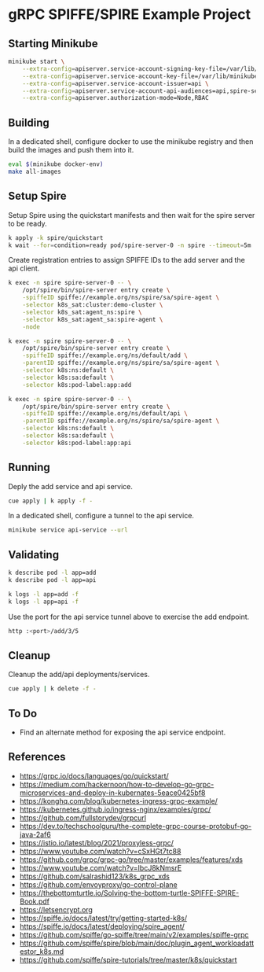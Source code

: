 # gRPC SPIFFE/SPIRE Example Project

## Starting Minikube

```bash
minikube start \
    --extra-config=apiserver.service-account-signing-key-file=/var/lib/minikube/certs/sa.key \
    --extra-config=apiserver.service-account-key-file=/var/lib/minikube/certs/sa.pub \
    --extra-config=apiserver.service-account-issuer=api \
    --extra-config=apiserver.service-account-api-audiences=api,spire-server \
    --extra-config=apiserver.authorization-mode=Node,RBAC
```

## Building

In a dedicated shell, configure docker to use the minikube registry and then build the
images and push them into it.

```bash
eval $(minikube docker-env)
make all-images
```

## Setup Spire

Setup Spire using the quickstart manifests and then wait for the spire server to
be ready.

```bash
k apply -k spire/quickstart
k wait --for=condition=ready pod/spire-server-0 -n spire --timeout=5m
```

Create registration entries to assign SPIFFE IDs to the add server and the api client.

```bash
k exec -n spire spire-server-0 -- \
    /opt/spire/bin/spire-server entry create \
    -spiffeID spiffe://example.org/ns/spire/sa/spire-agent \
    -selector k8s_sat:cluster:demo-cluster \
    -selector k8s_sat:agent_ns:spire \
    -selector k8s_sat:agent_sa:spire-agent \
    -node

k exec -n spire spire-server-0 -- \
    /opt/spire/bin/spire-server entry create \
    -spiffeID spiffe://example.org/ns/default/add \
    -parentID spiffe://example.org/ns/spire/sa/spire-agent \
    -selector k8s:ns:default \
    -selector k8s:sa:default \
    -selector k8s:pod-label:app:add

k exec -n spire spire-server-0 -- \
    /opt/spire/bin/spire-server entry create \
    -spiffeID spiffe://example.org/ns/default/api \
    -parentID spiffe://example.org/ns/spire/sa/spire-agent \
    -selector k8s:ns:default \
    -selector k8s:sa:default \
    -selector k8s:pod-label:app:api
```

## Running

Deply the add service and api service.

```bash
cue apply | k apply -f -
```

In a dedicated shell, configure a tunnel to the api service.

```bash
minikube service api-service --url
```

## Validating

```bash
k describe pod -l app=add
k describe pod -l app=api

k logs -l app=add -f
k logs -l app=api -f
```

Use the port for the api service tunnel above to exercise the add endpoint.

```bash
http :<port>/add/3/5
```

## Cleanup

Cleanup the add/api deployments/services.

```bash
cue apply | k delete -f -
```

## To Do

* Find an alternate method for exposing the api service endpoint.

## References

* <https://grpc.io/docs/languages/go/quickstart/>
* <https://medium.com/hackernoon/how-to-develop-go-grpc-microservices-and-deploy-in-kubernates-5eace0425bf8>
* <https://konghq.com/blog/kubernetes-ingress-grpc-example/>
* <https://kubernetes.github.io/ingress-nginx/examples/grpc/>
* <https://github.com/fullstorydev/grpcurl>
* <https://dev.to/techschoolguru/the-complete-grpc-course-protobuf-go-java-2af6>
* <https://istio.io/latest/blog/2021/proxyless-grpc/>
* <https://www.youtube.com/watch?v=cSxHGt7tc88>
* <https://github.com/grpc/grpc-go/tree/master/examples/features/xds>
* <https://www.youtube.com/watch?v=IbcJ8kNmsrE>
* <https://github.com/salrashid123/k8s_grpc_xds>
* <https://github.com/envoyproxy/go-control-plane>
* <https://thebottomturtle.io/Solving-the-bottom-turtle-SPIFFE-SPIRE-Book.pdf>
* <https://letsencrypt.org>
* <https://spiffe.io/docs/latest/try/getting-started-k8s/>
* <https://spiffe.io/docs/latest/deploying/spire_agent/>
* <https://github.com/spiffe/go-spiffe/tree/main/v2/examples/spiffe-grpc>
* <https://github.com/spiffe/spire/blob/main/doc/plugin_agent_workloadattestor_k8s.md>
* <https://github.com/spiffe/spire-tutorials/tree/master/k8s/quickstart>
